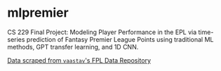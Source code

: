 # mlpremier
CS 229 Final Project: Modeling Player Performance in the EPL via time-series 
prediction of Fantasy Premier League Points using traditional ML methods, GPT
transfer learning, and 1D CNN.

[Data scraped from `vaastav`'s FPL Data Repository](https://github.com/vaastav/Fantasy-Premier-League)